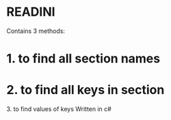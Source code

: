 # READINI
Contains 3 methods:
<H1> 1. to find all section names</H1>
<H1>2. to find all keys in section</H1>
  3. to find values of keys
Written in c#
